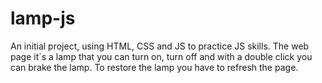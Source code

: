 # lamp-js

An initial project, using HTML, CSS and JS to practice JS skills.
The web page it´s a lamp that you can turn on, turn off and with a double click you can brake the lamp. 
To restore the lamp you have to refresh the page.
